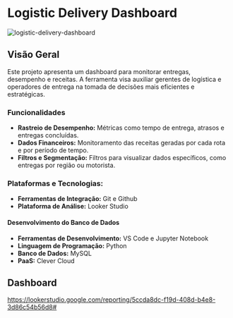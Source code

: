 # Logistic Delivery Dashboard

![logistic-delivery-dashboard](https://img.freepik.com/fotos-premium/hub-logistico-dinamico-camioes-carregando-mercadorias-movendo-se-atraves-de-armazens-trabalhadores-orquestrando-gerado-com-ia_130181-18639.jpg?w=900)

## Visão Geral

Este projeto apresenta um dashboard para monitorar entregas, desempenho e receitas. A ferramenta visa auxiliar gerentes de logística e operadores de entrega na tomada de decisões mais eficientes e estratégicas.

### Funcionalidades

- **Rastreio de Desempenho:** Métricas como tempo de entrega, atrasos e entregas concluídas.
- **Dados Financeiros:** Monitoramento das receitas geradas por cada rota e por período de tempo.
- **Filtros e Segmentação:** Filtros para visualizar dados específicos, como entregas por região ou motorista.


### Plataformas e Tecnologias:

- **Ferramentas de Integração:** Git e Github
- **Plataforma de Análise:** Looker Studio

#### Desenvolvimento do Banco de Dados

- **Ferramentas de Desenvolvimento:** VS Code e Jupyter Notebook
- **Linguagem de Programação:** Python
- **Banco de Dados:** MySQL
- **PaaS:** Clever Cloud


## Dashboard

https://lookerstudio.google.com/reporting/5ccda8dc-f19d-408d-b4e8-3d86c54b56d8#
